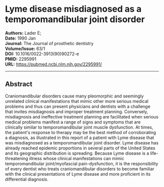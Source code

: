 # Lyme disease misdiagnosed as a temporomandibular joint disorder

**Authors:** Lader E;  
**Date:** 1990 Jan  
**Journal:** The Journal of prosthetic dentistry  
**Volume/Issue:** 63/1  
**DOI:** 10.1016/0022-3913(90)90272-e  
**PMID:** 2295991  
**URL:** https://pubmed.ncbi.nlm.nih.gov/2295991/

---

## Abstract

Craniomandibular disorders cause many pleomorphic and seemingly unrelated clinical manifestations that mimic other more serious medical problems and thus can present physicians and dentists with a challenge that invites misdiagnosis and improper treatment planning. Conversely, misdiagnosis and ineffective treatment planning are facilitated when serious medical problems manifest a range of signs and symptoms that are clinically similar to temporomandibular joint muscle dysfunction. At times, the patient's response to therapy may be the best method of corroborating a diagnosis, as illustrated in this report of a patient with Lyme disease that was misdiagnosed as a temporomandibular joint disorder. Lyme disease has already reached epidemic proportions in several parts of the United States and its geographic distribution is spreading. Because Lyme disease is a life-threatening illness whose clinical manifestations can mimic temporomandibular joint/myofascial pain-dysfunction, it is the responsibility of every dentist who treats craniomandibular disorders to become familiar with the clinical presentations of Lyme disease and more proficient in its differential diagnosis.
